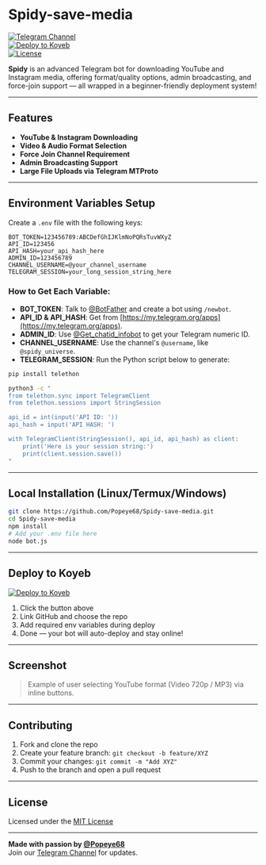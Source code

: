 
# Spidy-save-media

[![Telegram Channel](https://img.shields.io/badge/Telegram-Join%20Channel-blue?logo=telegram)](https://t.me/spidy_universe)  
[![Deploy to Koyeb](https://www.koyeb.com/static/images/deploy/button.svg)](https://app.koyeb.com/deploy?type=git&name=SpidySaveMediaBot&repository=github.com/Popeye68/Spidy-save-media&branch=main&service_type=web&ports=3000%3Bhttp%3B%2F)  
[![License](https://img.shields.io/badge/License-MIT-yellow.svg)](LICENSE)

**Spidy** is an advanced Telegram bot for downloading YouTube and Instagram media, offering format/quality options, admin broadcasting, and force-join support — all wrapped in a beginner-friendly deployment system!

---

## Features

- **YouTube & Instagram Downloading**
- **Video & Audio Format Selection**
- **Force Join Channel Requirement**
- **Admin Broadcasting Support**
- **Large File Uploads via Telegram MTProto**

---

## Environment Variables Setup

Create a `.env` file with the following keys:

```env
BOT_TOKEN=123456789:ABCDefGhIJKlmNoPQRsTuvWXyZ
API_ID=123456
API_HASH=your_api_hash_here
ADMIN_ID=123456789
CHANNEL_USERNAME=@your_channel_username
TELEGRAM_SESSION=your_long_session_string_here
```

### How to Get Each Variable:

- **BOT_TOKEN**: Talk to [@BotFather](https://t.me/BotFather) and create a bot using `/newbot`.
- **API_ID & API_HASH**: Get from [https://my.telegram.org/apps](https://my.telegram.org/apps).
- **ADMIN_ID**: Use [@Get_chatid_infobot](https://t.me/Get_chatid_infobot) to get your Telegram numeric ID.
- **CHANNEL_USERNAME**: Use the channel's `@username`, like `@spidy_universe`.
- **TELEGRAM_SESSION**: Run the Python script below to generate:

```bash
pip install telethon
```

```bash
python3 -c "
from telethon.sync import TelegramClient
from telethon.sessions import StringSession

api_id = int(input('API ID: '))
api_hash = input('API HASH: ')

with TelegramClient(StringSession(), api_id, api_hash) as client:
    print('Here is your session string:')
    print(client.session.save())
"

```

---

## Local Installation (Linux/Termux/Windows)

```bash
git clone https://github.com/Popeye68/Spidy-save-media.git
cd Spidy-save-media
npm install
# Add your .env file here
node bot.js
```

---

## Deploy to Koyeb

[![Deploy to Koyeb](https://www.koyeb.com/static/images/deploy/button.svg)](https://app.koyeb.com/deploy?type=git&name=SpidySaveMediaBot&repository=github.com/Popeye68/Spidy-save-media&branch=main&service_type=web&ports=3000%3Bhttp%3B%2F)

1. Click the button above
2. Link GitHub and choose the repo
3. Add required env variables during deploy
4. Done — your bot will auto-deploy and stay online!

---

## Screenshot

> Example of user selecting YouTube format (Video 720p / MP3) via inline buttons.

---

## Contributing

1. Fork and clone the repo
2. Create your feature branch: `git checkout -b feature/XYZ`
3. Commit your changes: `git commit -m "Add XYZ"`
4. Push to the branch and open a pull request

---

## License

Licensed under the [MIT License](LICENSE)

---

**Made with passion by [@Popeye68](https://github.com/Popeye68)**  
Join our [Telegram Channel](https://t.me/spidy_universe) for updates.
